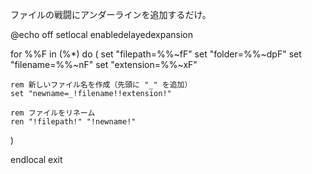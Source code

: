 ファイルの戦闘にアンダーラインを追加するだけ。

@echo off
setlocal enabledelayedexpansion

for %%F in (%*) do (
    set "filepath=%%~fF"
    set "folder=%%~dpF"
    set "filename=%%~nF"
    set "extension=%%~xF"

    rem 新しいファイル名を作成（先頭に "_" を追加）
    set "newname=_!filename!!extension!"

    rem ファイルをリネーム
    ren "!filepath!" "!newname!"
)

endlocal
exit
